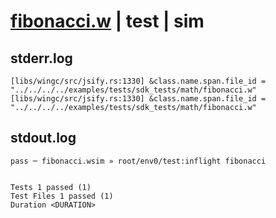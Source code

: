 # [fibonacci.w](../../../../../../examples/tests/sdk_tests/math/fibonacci.w) | test | sim

## stderr.log
```log
[libs/wingc/src/jsify.rs:1330] &class.name.span.file_id = "../../../../examples/tests/sdk_tests/math/fibonacci.w"
[libs/wingc/src/jsify.rs:1330] &class.name.span.file_id = "../../../../examples/tests/sdk_tests/math/fibonacci.w"
```

## stdout.log
```log
pass ─ fibonacci.wsim » root/env0/test:inflight fibonacci
 
 
Tests 1 passed (1)
Test Files 1 passed (1)
Duration <DURATION>
```

